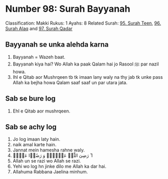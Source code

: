 # Number 98: Surah Bayyanah

Classification: Makki
Rukus: 1
Ayahs: 8
Related Surah: [95. Surah Teen](95_Surah_Teen.md), [96. Surah Alaq](96_Surah_Alaq.md) and [97. Surah Qadar](97_Surah_Qadar.md)

## Bayyanah se unka alehda karna

1. Bayyanah = Wazeh baat.
2. Bayyanah kiya hai? Wo Allah ka paak Qalam hai jo Rasool ﷺ par nazil howa.
3. Ihl e Qitab aor Mushrqeen tb tk imaan lany waly na thy jab tk unke pass Allah ka bejha howa Qalam saaf saaf un par utara jata.

## Sab se bure log

1. Ehl e Qitab aor mushrqeen.

## Sab se achy log

1. Jo log imaan laty hain.
2. naik amal karte hain.
3. Jannat mein hamesha rahne waly.
4. ا ؕ رَضِیَ اللّٰہُ  عَنۡہُمۡ وَ رَضُوۡا عَنۡہُ
5. Allah un se razi wo Allah se razi.
6. Yehi wo log hn jinke dilo me Allah ka dar hai.
7. Allahuma Rabbana Jaelina minhum.
